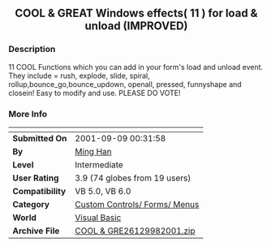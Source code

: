 ﻿<div align="center">

## COOL & GREAT Windows effects\( 11 \) for load & unload \(IMPROVED\)


</div>

### Description

11 COOL Functions which you can add in your form's load and unload event. They include = rush, explode, slide, spiral, rollup,bounce_go,bounce_updown, openall, pressed, funnyshape and closein! Easy to modify and use. PLEASE DO VOTE!
 
### More Info
 


<span>             |<span>
---                |---
**Submitted On**   |2001-09-09 00:31:58
**By**             |[Ming Han](https://github.com/Planet-Source-Code/PSCIndex/blob/master/ByAuthor/ming-han.md)
**Level**          |Intermediate
**User Rating**    |3.9 (74 globes from 19 users)
**Compatibility**  |VB 5\.0, VB 6\.0
**Category**       |[Custom Controls/ Forms/  Menus](https://github.com/Planet-Source-Code/PSCIndex/blob/master/ByCategory/custom-controls-forms-menus__1-4.md)
**World**          |[Visual Basic](https://github.com/Planet-Source-Code/PSCIndex/blob/master/ByWorld/visual-basic.md)
**Archive File**   |[COOL & GRE26129982001\.zip](https://github.com/Planet-Source-Code/ming-han-cool-great-windows-effects-11-for-load-unload-improved__1-27047/archive/master.zip)








